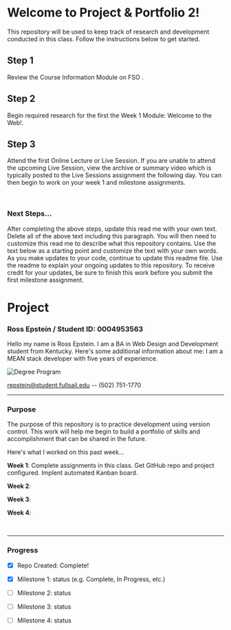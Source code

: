 
# Welcome to Project & Portfolio 2!

This repository will be used to keep track of research and development conducted in this class. Follow the instructions below to get started.

## Step 1

Review the Course Information Module on FSO . 


## Step 2

Begin required research for the first the Week 1 Module: Welcome to the Web!. 


## Step 3

Attend the first Online Lecture or Live Session. If you are unable to attend the upcoming Live Session, view the archive or summary video which is typically posted to the Live Sessions assignment the following day. You can then begin to work on your week 1 and milestone assignments.  


<br>


### Next Steps... 
After completing the above steps, update this read me with your own text. Delete all of the above text including this paragraph. You will then need to customize this read me to describe what this repository contains. Use the text below as a starting point and customize the text with your own words. As you make updates to your code, continue to update this readme file. Use the readme to explain your ongoing updates to this repository. To receive credit for your updates, be sure to finish this work before you submit the first milestone assignment.  


# Project
### Ross Epstein / Student ID: 0004953563 
 Hello my name is Ross Epstein. I am a BA in Web Design and Development student from Kentucky. Here's some additional information about me: I am a MEAN stack developer with five years of experience.


![Degree Program](https://img.shields.io/badge/degree-web%20design%20%26%20development-blue.svg)&nbsp;


repstein@student.fullsail.edu -- (502) 751-1770 


---
### Purpose

The purpose of this repository is to practice development using version control. This work will help me begin to build a portfolio of skills and accomplishment that can be shared in the future. 

Here's what I worked on this past week...

**Week 1**: Complete assignments in this class.  Get GitHub repo and project configured. Implent automated Kanban board.

**Week 2**:    

**Week 3**:    

**Week 4**:   


<br>

---
### Progress

- [X] Repo Created: Complete! 
- [X] Milestone 1: status (e.g. Complete, In Progress, etc.)
- [ ] Milestone 2: status 
- [ ] Milestone 3: status
- [ ] Milestone 4: status






